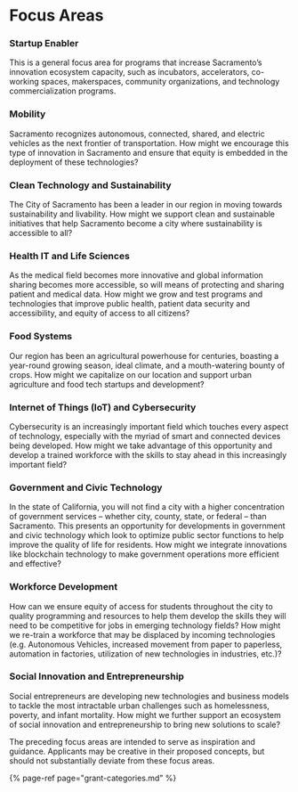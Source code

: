 # Focus Areas

### Startup Enabler

This is a general focus area for programs that increase Sacramento’s innovation ecosystem capacity, such as incubators, accelerators, co-working spaces, makerspaces, community organizations, and technology commercialization programs.

### **Mobility**

Sacramento recognizes autonomous, connected, shared, and electric vehicles as the next frontier of transportation. How might we encourage this type of innovation in Sacramento and ensure that equity is embedded in the deployment of these technologies?

### **Clean Technology and Sustainability**

The City of Sacramento has been a leader in our region in moving towards sustainability and livability. How might we support clean and sustainable initiatives that help Sacramento become a city where sustainability is accessible to all?

### **Health IT and Life Sciences**

As the medical field becomes more innovative and global information sharing becomes more accessible, so will means of protecting and sharing patient and medical data. How might we grow and test programs and technologies that improve public health, patient data security and accessibility, and equity of access to all citizens?

### **Food Systems**

Our region has been an agricultural powerhouse for centuries, boasting a year-round growing season, ideal climate, and a mouth-watering bounty of crops. How might we capitalize on our location and support urban agriculture and food tech startups and development?

### **Internet of Things \(IoT\) and Cybersecurity**

Cybersecurity is an increasingly important field which touches every aspect of technology, especially with the myriad of smart and connected devices being developed. How might we take advantage of this opportunity and develop a trained workforce with the skills to stay ahead in this increasingly important field?

### **Government and Civic Technology**

In the state of California, you will not find a city with a higher concentration of government services – whether city, county, state, or federal – than Sacramento. This presents an opportunity for developments in government and civic technology which look to optimize public sector functions to help improve the quality of life for residents. How might we integrate innovations like blockchain technology to make government operations more efficient and effective?

### **Workforce Development**

How can we ensure equity of access for students throughout the city to quality programming and resources to help them develop the skills they will need to be competitive for jobs in emerging technology fields? How might we re-train a workforce that may be displaced by incoming technologies \(e.g. Autonomous Vehicles, increased movement from paper to paperless, automation in factories, utilization of new technologies in industries, etc.\)?

### **Social Innovation and Entrepreneurship**

Social entrepreneurs are developing new technologies and business models to tackle the most intractable urban challenges such as homelessness, poverty, and infant mortality. How might we further support an ecosystem of social innovation and entrepreneurship to bring new solutions to scale?

The preceding focus areas are intended to serve as inspiration and guidance. Applicants may be creative in their proposed concepts, but should not substantially deviate from these focus areas.

{% page-ref page="grant-categories.md" %}



